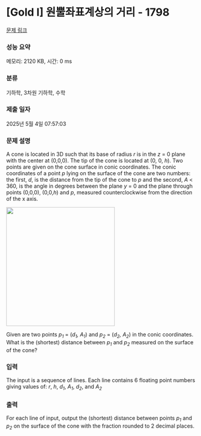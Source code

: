 # [Gold I] 원뿔좌표계상의 거리 - 1798 

[문제 링크](https://www.acmicpc.net/problem/1798) 

### 성능 요약

메모리: 2120 KB, 시간: 0 ms

### 분류

기하학, 3차원 기하학, 수학

### 제출 일자

2025년 5월 4일 07:57:03

### 문제 설명

<p>A cone is located in 3D such that its base of radius <em>r</em> is in the <em>z</em> = 0 plane with the center at (0,0,0). The tip of the cone is located at (0, 0, <em>h</em>). Two points are given on the cone surface in conic coordinates. The conic coordinates of a point <em>p</em> lying on the surface of the cone are two numbers: the first, <em>d</em>, is the distance from the tip of the cone to <em>p</em> and the second, <em>A</em> < 360, is the angle in degrees between the plane <em>y</em> = 0 and the plane through points (0,0,0), (0,0,<em>h</em>) and <em>p</em>, measured counterclockwise from the direction of the x axis.</p>

<p><img alt="" src="https://www.acmicpc.net/upload/images2/cone.gif" style="height:317px; width:289px"></p>

<p>Given are two points <em>p<sub>1</sub></em> = (<em>d<sub>1</sub>, A<sub>1</sub></em>) and <em>p<sub>2</sub></em> = (<em>d<sub>2</sub>, A<sub>2</sub></em>) in the conic coordinates. What is the (shortest) distance between <em>p<sub>1</sub></em> and <em>p<sub>2</sub></em> measured on the surface of the cone?</p>

### 입력 

 <p>The input is a sequence of lines. Each line contains 6 floating point numbers giving values of: <em>r</em>, <em>h</em>, <em>d<sub>1</sub></em>, <em>A<sub>1</sub></em>, <em>d<sub>2</sub></em>, and <em>A<sub>2</sub></em></p>

### 출력 

 <p>For each line of input, output the (shortest) distance between points <em>p<sub>1</sub></em> and <em>p<sub>2</sub></em> on the surface of the cone with the fraction rounded to 2 decimal places.</p>

